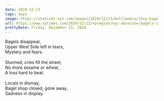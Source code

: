```yaml
---
date: 2024-12-13
tags: days
image: https://static01.nyt.com/images/2024/12/13/multimedia/13ny-bagels-digital-01-qght/13ny-bagels-digital-01-qght-facebookJumbo.jpg
url: https://www.nytimes.com/2024/12/12/nyregion/nyc-absolute-bagels-closed.html
prettyDate: Friday, December 13, 2024
---
```

Bagels disappear,<br>Upper West Side left in tears,<br>Mystery and fears.<br><br>Stunned, cries fill the street,<br>No more sesame or wheat,<br>A loss hard to beat.<br><br>Locals in dismay,<br>Bagel shop closed, gone away,<br>Sadness in display.